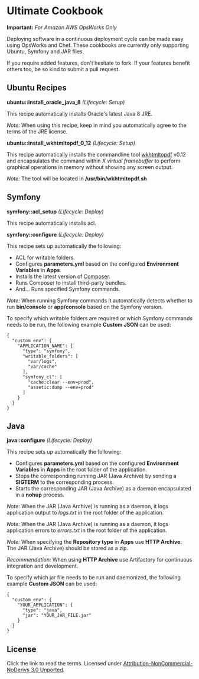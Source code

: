 # Ultimate Cookbook
**Important:** _For Amazon AWS OpsWorks Only_

Deploying software in a continuous deployment cycle can be made easy using OpsWorks and Chef. These cookbooks are currently only supporting Ubuntu, Symfony and JAR files.

If you require added features, don't hesitate to fork. If your features benefit others too, be so kind to submit a pull request.

## Ubuntu Recipes
**ubuntu::install_oracle_java_8** _(Lifecycle: Setup)_

This recipe automatically installs Oracle's latest Java 8 JRE.

_Note:_ When using this recipe, keep in mind you automatically agree to the terms of the JRE license.

**ubuntu::install_wkhtmltopdf_0_12** _(Lifecycle: Setup)_

This recipe automatically installs the commandline tool [wkhtmltopdf](http://wkhtmltopdf.org/) v0.12 and encapsulates the command within _X virtual framebuffer_ to perform graphical operations in memory without showing any screen output.

_Note:_ The tool will be located in **/usr/bin/wkhtmltopdf.sh**

## Symfony
**symfony::acl_setup** _(Lifecycle: Deploy)_

This recipe automatically installs acl.

**symfony::configure** _(Lifecycle: Deploy)_

This recipe sets up automatically the following:
- ACL for writable folders.
- Configures **parameters.yml** based on the configured **Environment Variables** in **Apps**.
- Installs the latest version of [Composer](http://getcomposer.org/).
- Runs Composer to install third-party bundles.
- And... Runs specified Symfony commands.

_Note:_ When running Symfony commands it automatically detects whether to run **bin/console** or **app/console** based on the Symfony version.

To specify which writable folders are required or which Symfony commands needs to be run, the following example **Custom JSON** can be used:

```
{
  "custom_env": {
    "APPLICATION_NAME": {
      "type": "symfony",
      "writable_folders": [
        "var/logs",
        "var/cache"
      ],
      "symfony_cl": [
        "cache:clear --env=prod",
        "assetic:dump --env=prod"
      ]
    }
  }
}
```

## Java
**java::configure** _(Lifecycle: Deploy)_

This recipe sets up automatically the following:
- Configures **parameters.yml** based on the configured **Environment Variables** in **Apps** in the root folder of the application.
- Stops the corresponding running JAR (Java Archive) by sending a **SIGTERM** to the corresponding process.
- Starts the corresponding JAR (Java Archive) as a daemon encapsulated in a **nohup** process.

_Note:_ When the JAR (Java Archive) is running as a daemon, it logs application output to _logs.txt_ in the root folder of the application.

_Note:_ When the JAR (Java Archive) is running as a daemon, it logs application errors to _errors.txt_ in the root folder of the application.

_Note:_ When specifying the **Repository type** in **Apps** use **HTTP Archive.** The JAR (Java Archive) should be stored as a zip.

_Recommendation:_ When using **HTTP Archive** use Artifactory for continuous integration and development.

To specify which jar file needs to be run and daemonized, the following example **Custom JSON** can be used:

```
{
  "custom_env": {
    "YOUR_APPLICATION": {
      "type": "java",
      "jar": "YOUR_JAR_FILE.jar"
    }
  }
}
```

## License
Click the link to read the terms. Licensed under [Attribution-NonCommercial-NoDerivs 3.0 Unported](https://creativecommons.org/licenses/by-nc-nd/3.0/).
